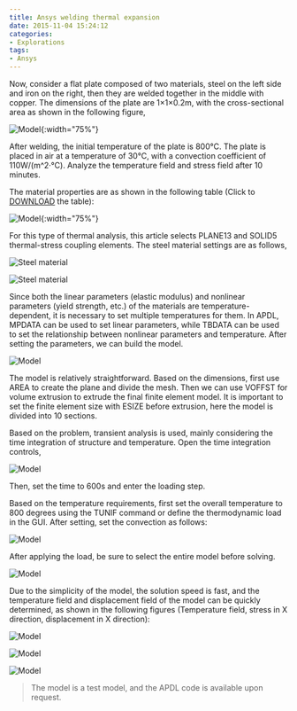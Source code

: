 ```yaml
---
title: Ansys welding thermal expansion
date: 2015-11-04 15:24:12
categories:
- Explorations
tags:
- Ansys
---
```


Now, consider a flat plate composed of two materials, steel on the left side and iron on the right, then they are welded together in the middle with copper. The dimensions of the plate are 1×1×0.2m, with the cross-sectional area as shown in the following figure,

<!-- more -->

![Model](/uploads/images/2015/AnsysThermalExpansion0.png){:width="75%"}

After welding, the initial temperature of the plate is 800°C. The plate is placed in air at a temperature of 30°C, with a convection coefficient of 110W/(m^2·°C). Analyze the temperature field and stress field after 10 minutes.

The material properties are as shown in the following table (Click to [DOWNLOAD](/uploads/files/2015/AnsysThermalExpansion.xlsx) the table):

![Model](/uploads/images/2015/AnsysThermalExpansionE1.png){:width="75%"}

For this type of thermal analysis, this article selects PLANE13 and SOLID5 thermal-stress coupling elements. The steel material settings are as follows,

![Steel material](/uploads/images/2015/AnsysThermalExpansion2.png)

![Steel material](/uploads/images/2015/AnsysThermalExpansion3.png)

Since both the linear parameters (elastic modulus) and nonlinear parameters (yield strength, etc.) of the materials are temperature-dependent, it is necessary to set multiple temperatures for them. In APDL, MPDATA can be used to set linear parameters, while TBDATA can be used to set the relationship between nonlinear parameters and temperature. After setting the parameters, we can build the model.

![Model](/uploads/images/2015/AnsysThermalExpansion4.png)

The model is relatively straightforward. Based on the dimensions, first use AREA to create the plane and divide the mesh. Then we can use VOFFST for volume extrusion to extrude the final finite element model. It is important to set the finite element size with ESIZE before extrusion, here the model is divided into 10 sections.

Based on the problem, transient analysis is used, mainly considering the time integration of structure and temperature. Open the time integration controls,

![Model](/uploads/images/2015/AnsysThermalExpansion5.png)

Then, set the time to 600s and enter the loading step.

Based on the temperature requirements, first set the overall temperature to 800 degrees using the TUNIF command or define the thermodynamic load in the GUI. After setting, set the convection as follows:

![Model](/uploads/images/2015/AnsysThermalExpansion6.png)

After applying the load, be sure to select the entire model before solving.

![Model](/uploads/images/2015/AnsysThermalExpansion7.png)

Due to the simplicity of the model, the solution speed is fast, and the temperature field and displacement field of the model can be quickly determined, as shown in the following figures (Temperature field, stress in X direction, displacement in X direction):

![Model](/uploads/images/2015/AnsysThermalExpansion8.png)

![Model](/uploads/images/2015/AnsysThermalExpansion9.png)

![Model](/uploads/images/2015/AnsysThermalExpansion10.png)

> The model is a test model, and the APDL code is available upon request.